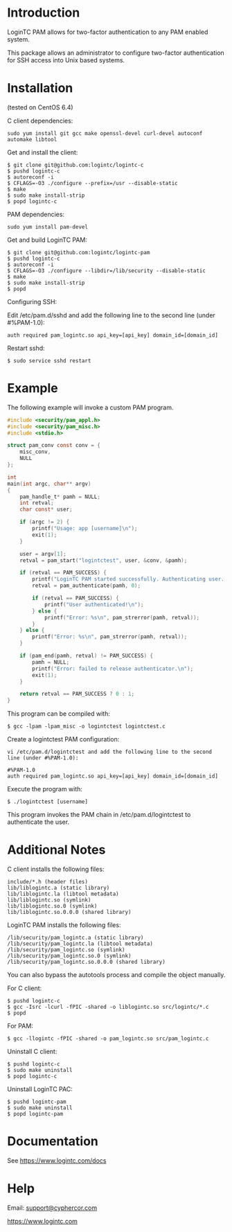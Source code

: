 Introduction
============

LoginTC PAM allows for two-factor authentication to any PAM enabled system.

This package allows an administrator to configure two-factor authentication for SSH access into Unix based systems. 

Installation
============

(tested on CentOS 6.4)

C client dependencies:

    sudo yum install git gcc make openssl-devel curl-devel autoconf automake libtool
    
Get and install the client:

    $ git clone git@github.com:logintc/logintc-c
    $ pushd logintc-c
    $ autoreconf -i
    $ CFLAGS=-O3 ./configure --prefix=/usr --disable-static
    $ make
    $ sudo make install-strip
    $ popd logintc-c
    
PAM dependencies:

    sudo yum install pam-devel

Get and build LoginTC PAM:

    $ git clone git@github.com:logintc/logintc-pam
    $ pushd logintc-c
    $ autoreconf -i
    $ CFLAGS=-O3 ./configure --libdir=/lib/security --disable-static
    $ make
    $ sudo make install-strip
    $ popd

Configuring SSH:

Edit /etc/pam.d/sshd and add the following line to the second line (under #%PAM-1.0):

    auth required pam_logintc.so api_key=[api_key] domain_id=[domain_id]
    
Restart sshd:

    $ sudo service sshd restart

Example
=======

The following example will invoke a custom PAM program.

```c
#include <security/pam_appl.h>
#include <security/pam_misc.h>
#include <stdio.h>

struct pam_conv const conv = {
    misc_conv,
    NULL
};

int
main(int argc, char** argv)
{
    pam_handle_t* pamh = NULL;
    int retval;
    char const* user;

    if (argc != 2) {
        printf("Usage: app [username]\n");
        exit(1);
    }

    user = argv[1];
    retval = pam_start("logintctest", user, &conv, &pamh);

    if (retval == PAM_SUCCESS) {
        printf("LoginTC PAM started successfully. Authenticating user...\n");
        retval = pam_authenticate(pamh, 0);

        if (retval == PAM_SUCCESS) {
            printf("User authenticated!\n");
        } else {
            printf("Error: %s\n", pam_strerror(pamh, retval));
        }
    } else {
        printf("Error: %s\n", pam_strerror(pamh, retval));
    }

    if (pam_end(pamh, retval) != PAM_SUCCESS) {
        pamh = NULL;
        printf("Error: failed to release authenticator.\n");
        exit(1);
    }

    return retval == PAM_SUCCESS ? 0 : 1;
}

```

This program can be compiled with:

    $ gcc -lpam -lpam_misc -o logintctest logintctest.c

Create a logintctest PAM configuration:

    vi /etc/pam.d/logintctest and add the following line to the second line (under #%PAM-1.0):

    #%PAM-1.0
    auth required pam_logintc.so api_key=[api_key] domain_id=[domain_id]

Execute the program with:

    $ ./logintctest [username]

This program invokes the PAM chain in /etc/pam.d/logintctest to authenticate the user.

Additional Notes
================

C client installs the following files:

    include/*.h (header files)
    lib/liblogintc.a (static library)
    lib/liblogintc.la (libtool metadata)
    lib/liblogintc.so (symlink)
    lib/liblogintc.so.0 (symlink)
    lib/liblogintc.so.0.0.0 (shared library)
    
LoginTC PAM installs the following files:

    /lib/security/pam_logintc.a (static library)
    /lib/security/pam_logintc.la (libtool metadata)
    /lib/security/pam_logintc.so (symlink)
    /lib/security/pam_logintc.so.0 (symlink)
    /lib/security/pam_logintc.so.0.0.0 (shared library)

You can also bypass the autotools process and compile the object manually.

For C client:

    $ pushd logintc-c
    $ gcc -Isrc -lcurl -fPIC -shared -o liblogintc.so src/logintc/*.c
    $ popd
    
For PAM:

    $ gcc -llogintc -fPIC -shared -o pam_logintc.so src/pam_logintc.c

Uninstall C client:

    $ pushd logintc-c
    $ sudo make uninstall
    $ popd logintc-c
    
Uninstall LoginTC PAC:

    $ pushd logintc-pam
    $ sudo make uninstall
    $ popd logintc-pam

Documentation
=============

See <https://www.logintc.com/docs>

Help
====

Email: <support@cyphercor.com>

<https://www.logintc.com>

[rest-api]: https://www.logintc.com/docs/rest-api